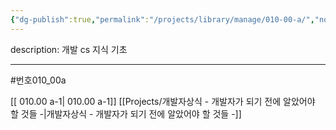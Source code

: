 ```yaml
---
{"dg-publish":true,"permalink":"/projects/library/manage/010-00-a/","noteIcon":"0","created":"2023-12-28T00:48:32.658+09:00","updated":"2024-01-26T10:14:30.345+09:00"}
---
```


description: 개발 cs 지식 기초

---
#번호010_00a


[[ 010.00 a-1\| 010.00 a-1]]  [[Projects/개발자상식 - 개발자가 되기 전에 알았어야 할 것들 -\|개발자상식 - 개발자가 되기 전에 알았어야 할 것들 -]]